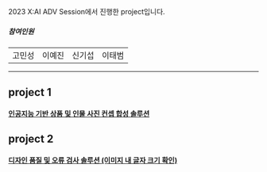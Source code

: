 2023 X:AI ADV Session에서 진행한 project입니다.

##### 참여인원
|||||
|---|---|---|---|
|고민성|이예진|신기섭|이태범|

---

## project 1
#### [인공지능 기반 상품 및 인물 사진 컨셉 합성 솔루션](https://github.com/KiSeoupShin/2023_XAI/tree/main/4th-ADV-SESSION/project1)


## project 2
#### [디자인 품질 및 오류 검사 솔루션 (이미지 내 글자 크기 확인)](https://github.com/KiSeoupShin/2023_XAI/tree/main/4th-ADV-SESSION/project2)
